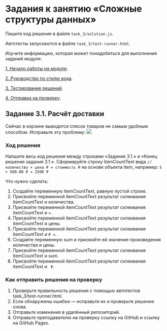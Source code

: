 # Задания к занятию «Сложные структуры данных»

Пишите код решения в файле `task_3/solution.js`.

Автотесты запускаются в файле `task_3/test-runner.html`.

Изучите информацию, которая может понадобиться для выполнения заданий модуля:

[1. Начало работы на модуле](../before.md).

[2. Руководство по стилю кода](../styleguide.md).

[3. Тестирование решений](../test.md).

[4. Отправка на проверку](../after.md).

## Задание 3.1. Расчёт доставки

Сейчас в корзине выводится список товаров не самым удобным способом. Исправьте эту проблему:
![](../readme-img/task_3/cart.png)

### Ход решения

Напшите весь код решения между строками «Задание 3.1.» и «Конец решения задания 3.1.».
Сформируйте строку itemCountText вида 
`// количество × цена ₽ = стоимость ₽`
на основе объекта item, например:
`5 × 500.00 ₽ = 2500 ₽`

Что нужно сделать:
1. Создайте переменную itemCountText, равную пустой строке.
2. Присвойте переменной itemCountText результат склеивания itemCountText и количества.
3. Присвойте переменной itemCountText результат склеивания itemCountText и ` × `.
4. Присвойте переменной itemCountText результат склеивания itemCountText и цены.
5. Присвойте переменной itemCountText результат склеивания itemCountText и ` ₽ = `.
6. Создайте переменную sum и присвойте ей значение произведения количества и цены.
7. Присвойте переменной itemCountText результат склеивания itemCountText и sum.
8. Присвойте переменной itemCountText результат склеивания itemCountText и ` ₽`.

### Как отправить решения на проверку
1. Проверьте правильность решения с помощью автотестов task_3/test-runner.html.
2. Если обнаружены ошибки — исправьте их и проверьте решение снова.
3. Отправьте изменения в удалённый репозиторий.
4. Отправьте преподавателю на проверку ссылку на GitHub и ссылку на GitHub Pages. 
